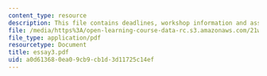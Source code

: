 ```yaml
---
content_type: resource
description: This file contains deadlines, workshop information and assignment instructions.
file: /media/https%3A/open-learning-course-data-rc.s3.amazonaws.com/21w-731-1-writing-and-experience-exploring-self-in-society-spring-2004/a0d613680ea09cb9cb1d3d11725c14ef_essay3.pdf
file_type: application/pdf
resourcetype: Document
title: essay3.pdf
uid: a0d61368-0ea0-9cb9-cb1d-3d11725c14ef
---
```

